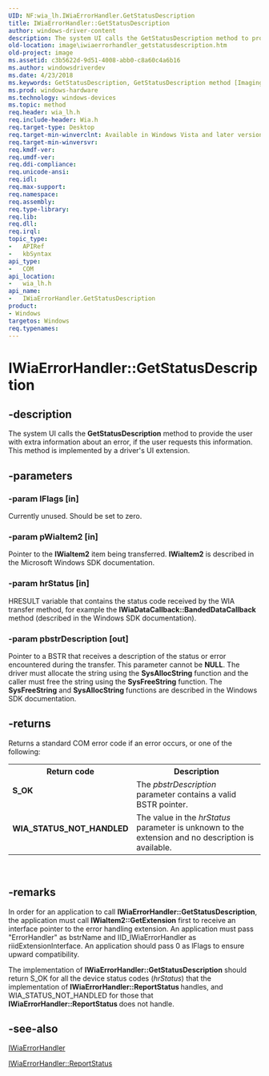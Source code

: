 ```yaml
---
UID: NF:wia_lh.IWiaErrorHandler.GetStatusDescription
title: IWiaErrorHandler::GetStatusDescription
author: windows-driver-content
description: The system UI calls the GetStatusDescription method to provide the user with extra information about an error, if the user requests this information. This method is implemented by a driver's UI extension.
old-location: image\iwiaerrorhandler_getstatusdescription.htm
old-project: image
ms.assetid: c3b5622d-9d51-4008-abb0-c8a60c4a6b16
ms.author: windowsdriverdev
ms.date: 4/23/2018
ms.keywords: GetStatusDescription, GetStatusDescription method [Imaging Devices], GetStatusDescription method [Imaging Devices],IWiaErrorHandler interface, IWiaErrorHandler interface [Imaging Devices],GetStatusDescription method, IWiaErrorHandler.GetStatusDescription, IWiaErrorHandler::GetStatusDescription, IWiaErrorHandler_4bd0cba6-d729-4942-b56a-588af88ef913.xml, image.iwiaerrorhandler_getstatusdescription, wia_lh/IWiaErrorHandler::GetStatusDescription
ms.prod: windows-hardware
ms.technology: windows-devices
ms.topic: method
req.header: wia_lh.h
req.include-header: Wia.h
req.target-type: Desktop
req.target-min-winverclnt: Available in Windows Vista and later versions of the Windows operating systems.
req.target-min-winversvr: 
req.kmdf-ver: 
req.umdf-ver: 
req.ddi-compliance: 
req.unicode-ansi: 
req.idl: 
req.max-support: 
req.namespace: 
req.assembly: 
req.type-library: 
req.lib: 
req.dll: 
req.irql: 
topic_type:
-	APIRef
-	kbSyntax
api_type:
-	COM
api_location:
-	wia_lh.h
api_name:
-	IWiaErrorHandler.GetStatusDescription
product:
- Windows
targetos: Windows
req.typenames: 
---
```


# IWiaErrorHandler::GetStatusDescription


## -description


 The system UI calls the <b>GetStatusDescription</b> method to provide the user with extra information about an error, if the user requests this information. This method is implemented by a driver's UI extension.


## -parameters




### -param lFlags [in]

Currently unused. Should be set to zero. 


### -param pWiaItem2 [in]

Pointer to the <b>IWiaItem2</b> item being transferred. <b>IWiaItem2</b> is described in the Microsoft Windows SDK documentation.


### -param hrStatus [in]

HRESULT variable that contains the status code received by the WIA transfer method, for example the <b>IWiaDataCallback::BandedDataCallback</b> method (described in the Windows SDK documentation).


### -param pbstrDescription [out]

Pointer to a BSTR that receives a description of the status or error encountered during the transfer. This parameter cannot be <b>NULL</b>. The driver must allocate the string using the <b>SysAllocString</b> function and the caller must free the string using the <b>SysFreeString</b> function. The <b>SysFreeString</b> and <b>SysAllocString </b>functions are described in the Windows SDK documentation.


## -returns



Returns a standard COM error code if an error occurs, or one of the following:

<table>
<tr>
<th>Return code</th>
<th>Description</th>
</tr>
<tr>
<td width="40%">
<dl>
<dt><b>S_OK</b></dt>
</dl>
</td>
<td width="60%">
The<i> pbstrDescription</i> parameter contains a valid BSTR pointer.

</td>
</tr>
<tr>
<td width="40%">
<dl>
<dt><b>WIA_STATUS_NOT_HANDLED</b></dt>
</dl>
</td>
<td width="60%">
The value in the <i>hrStatus</i> parameter is unknown to the extension and no description is available.

</td>
</tr>
</table>
 




## -remarks



In order for an application to call <b>IWiaErrorHandler::GetStatusDescription</b>, the application must call <b>IWiaItem2::GetExtension</b> first to receive an interface pointer to the error handling extension. An application must pass "ErrorHandler" as bstrName and IID_IWiaErrorHandler as riidExtensionInterface. An application should pass 0 as lFlags to ensure upward compatibility.

The implementation of <b>IWiaErrorHandler::GetStatusDescription</b> should return S_OK for all the device status codes (<i>hrStatus</i>) that the implementation of <b>IWiaErrorHandler::ReportStatus </b>handles, and WIA_STATUS_NOT_HANDLED for those that <b>IWiaErrorHandler::ReportStatus </b>does not handle.




## -see-also




<a href="https://msdn.microsoft.com/b441fbca-75fe-4b9d-a9d5-2ad5a4a55801">IWiaErrorHandler</a>



<a href="https://msdn.microsoft.com/library/windows/hardware/ff543909">IWiaErrorHandler::ReportStatus</a>
 

 

